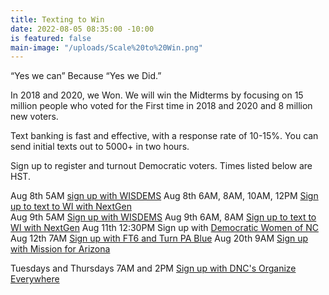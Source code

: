 ```yaml
---
title: Texting to Win
date: 2022-08-05 08:35:00 -10:00
is featured: false
main-image: "/uploads/Scale%20to%20Win.png"
---
```


“Yes we can” Because “Yes we Did.”

In 2018 and 2020, we Won. We will win the Midterms by focusing on 15 million people who voted for the First time in 2018 and 2020 and 8 million new voters.

Text banking is fast and effective, with a response rate of 10-15%. You can send initial texts out to 5000+ in two hours. 

Sign up to register and turnout Democratic voters. Times listed below are HST.

Aug 8th 5AM [sign up with WISDEMS](https://events.democrats.org/event/476162/)
Aug 8th 6AM, 8AM, 10AM, 12PM [Sign up to text to WI with NextGen](https://www.mobilize.us/nextgen/event/479725/)  
Aug 9th 5AM [Sign up with WISDEMS](https://events.democrats.org/event/476162/)
Aug 9th 6AM, 8AM [Sign up to text to WI with NextGen](https://www.mobilize.us/nextgen/event/479725/)
Aug 11th 12:30PM Sign up with [Democratic Women of NC](https://events.democrats.org/event/485365/) 
Aug 12th 7AM [Sign up with FT6 and Turn PA Blue](https://www.mobilize.us/ft6/event/484472/) 
Aug 20th 9AM [Sign up with Mission for Arizona](https://events.democrats.org/event/487230/)

Tuesdays and Thursdays 7AM and 2PM [Sign up with DNC's Organize Everywhere](https://events.democrats.org/event/418266/)
